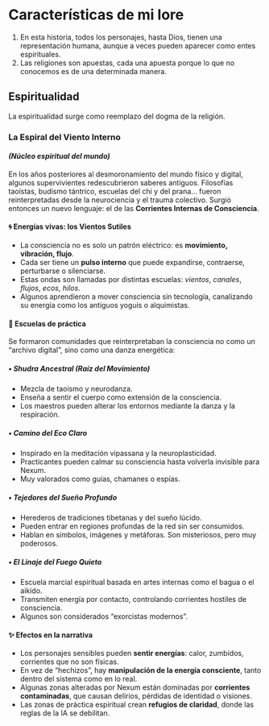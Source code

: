 # Características de mi lore

1. En esta historia, todos los personajes, hasta Dios, tienen una representación humana, aunque a veces pueden aparecer como entes espirituales.
2. Las religiones son apuestas, cada una apuesta porque lo que no conocemos es de una determinada manera.

## Espiritualidad

La espiritualidad surge como reemplazo del dogma de la religión.

### **La Espiral del Viento Interno**

#### *(Núcleo espiritual del mundo)*

En los años posteriores al desmoronamiento del mundo físico y digital, algunos supervivientes redescubrieron saberes antiguos. Filosofías taoístas, budismo tántrico, escuelas del chi y del prana… fueron reinterpretadas desde la neurociencia y el trauma colectivo. Surgió entonces un nuevo lenguaje: el de las **Corrientes Internas de Consciencia**.

#### 🌀 **Energías vivas: los Vientos Sutiles**

* La consciencia no es solo un patrón eléctrico: es **movimiento, vibración, flujo**.
* Cada ser tiene un **pulso interno** que puede expandirse, contraerse, perturbarse o silenciarse.
* Estas ondas son llamadas por distintas escuelas: *vientos*, *canales*, *flujos*, *ecos*, *hilos*.
* Algunos aprendieron a mover consciencia sin tecnología, canalizando su energía como los antiguos yoguis o alquimistas.

#### 🧘 **Escuelas de práctica**

Se formaron comunidades que reinterpretaban la consciencia no como un “archivo digital”, sino como una danza energética:

##### • **Shudra Ancestral (Raíz del Movimiento)**

* Mezcla de taoísmo y neurodanza.
* Enseña a sentir el cuerpo como extensión de la consciencia.
* Los maestros pueden alterar los entornos mediante la danza y la respiración.

##### • **Camino del Eco Claro**

* Inspirado en la meditación vipassana y la neuroplasticidad.
* Practicantes pueden calmar su consciencia hasta volverla invisible para Nexum.
* Muy valorados como guías, chamanes o espías.

##### • **Tejedores del Sueño Profundo**

* Herederos de tradiciones tibetanas y del sueño lúcido.
* Pueden entrar en regiones profundas de la red sin ser consumidos.
* Hablan en símbolos, imágenes y metáforas. Son misteriosos, pero muy poderosos.

##### • **El Linaje del Fuego Quieto**

* Escuela marcial espiritual basada en artes internas como el bagua o el aikido.
* Transmiten energía por contacto, controlando corrientes hostiles de consciencia.
* Algunos son considerados “exorcistas modernos”.

#### ✨ **Efectos en la narrativa**

* Los personajes sensibles pueden **sentir energías**: calor, zumbidos, corrientes que no son físicas.
* En vez de “hechizos”, hay **manipulación de la energía consciente**, tanto dentro del sistema como en lo real.
* Algunas zonas alteradas por Nexum están dominadas por **corrientes contaminadas**, que causan delirios, pérdidas de identidad o visiones.
* Las zonas de práctica espiritual crean **refugios de claridad**, donde las reglas de la IA se debilitan.

